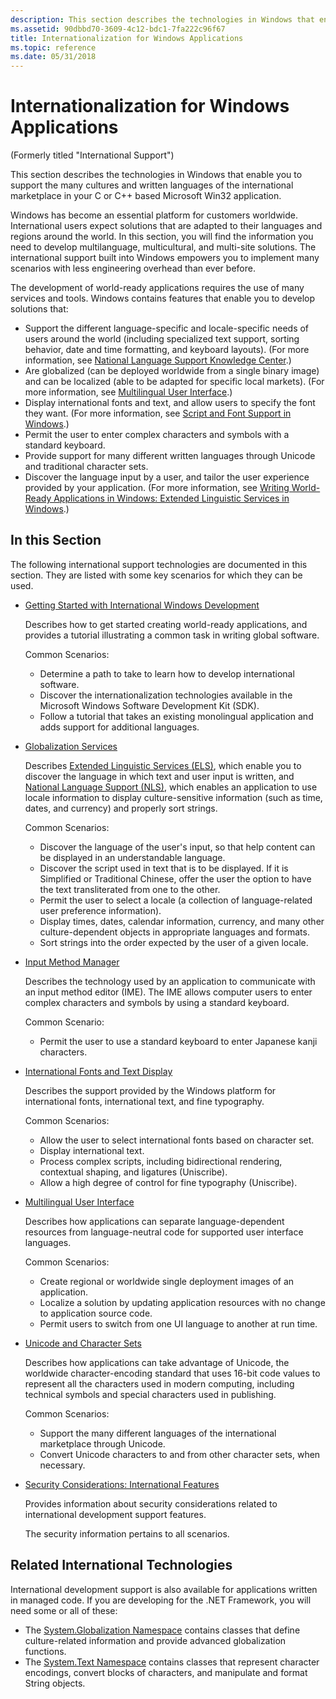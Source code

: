 ```yaml
---
description: This section describes the technologies in Windows that enable you to support the many cultures and written languages of the international marketplace in your C or C++ based Microsoft Win32 application.
ms.assetid: 90dbbd70-3609-4c12-bdc1-7fa222c96f67
title: Internationalization for Windows Applications
ms.topic: reference
ms.date: 05/31/2018
---
```


# Internationalization for Windows Applications

(Formerly titled "International Support")

This section describes the technologies in Windows that enable you to support the many cultures and written languages of the international marketplace in your C or C++ based Microsoft Win32 application.

Windows has become an essential platform for customers worldwide. International users expect solutions that are adapted to their languages and regions around the world. In this section, you will find the information you need to develop multilanguage, multicultural, and multi-site solutions. The international support built into Windows empowers you to implement many scenarios with less engineering overhead than ever before.

The development of world-ready applications requires the use of many services and tools. Windows contains features that enable you to develop solutions that:

- Support the different language-specific and locale-specific needs of users around the world (including specialized text support, sorting behavior, date and time formatting, and keyboard layouts). (For more information, see [National Language Support Knowledge Center](./national-language-support-reference.md).)
- Are globalized (can be deployed worldwide from a single binary image) and can be localized (able to be adapted for specific local markets). (For more information, see [Multilingual User Interface](./multilingual-user-interface.md).)
- Display international fonts and text, and allow users to specify the font they want. (For more information, see [Script and Font Support in Windows](/globalization/input/font-support).)
- Permit the user to enter complex characters and symbols with a standard keyboard.
- Provide support for many different written languages through Unicode and traditional character sets.
- Discover the language input by a user, and tailor the user experience provided by your application. (For more information, see [Writing World-Ready Applications in Windows: Extended Linguistic Services in Windows](./using-extended-linguistic-services.md).)

## In this Section

The following international support technologies are documented in this section. They are listed with some key scenarios for which they can be used.

- [Getting Started with International Windows Development](getting-started-with-international-development.md)

    Describes how to get started creating world-ready applications, and provides a tutorial illustrating a common task in writing global software.

    Common Scenarios:

    - Determine a path to take to learn how to develop international software.
    - Discover the internationalization technologies available in the Microsoft Windows Software Development Kit (SDK).
    - Follow a tutorial that takes an existing monolingual application and adds support for additional languages.

- [Globalization Services](globalization-services.md)

    Describes [Extended Linguistic Services (ELS)](extended-linguistic-services.md), which enable you to discover the language in which text and user input is written, and [National Language Support (NLS)](national-language-support.md), which enables an application to use locale information to display culture-sensitive information (such as time, dates, and currency) and properly sort strings.

    Common Scenarios:

    - Discover the language of the user's input, so that help content can be displayed in an understandable language.
    - Discover the script used in text that is to be displayed. If it is Simplified or Traditional Chinese, offer the user the option to have the text transliterated from one to the other.
    - Permit the user to select a locale (a collection of language-related user preference information).
    - Display times, dates, calendar information, currency, and many other culture-dependent objects in appropriate languages and formats.
    - Sort strings into the order expected by the user of a given locale.

- [Input Method Manager](input-method-manager.md)

    Describes the technology used by an application to communicate with an input method editor (IME). The IME allows computer users to enter complex characters and symbols by using a standard keyboard.

    Common Scenario:

    - Permit the user to use a standard keyboard to enter Japanese kanji characters.

- [International Fonts and Text Display](international-fonts-and-text-display.md)

    Describes the support provided by the Windows platform for international fonts, international text, and fine typography.

    Common Scenarios:

    - Allow the user to select international fonts based on character set.
    - Display international text.
    - Process complex scripts, including bidirectional rendering, contextual shaping, and ligatures (Uniscribe).
    - Allow a high degree of control for fine typography (Uniscribe).

- [Multilingual User Interface](multilingual-user-interface.md)

    Describes how applications can separate language-dependent resources from language-neutral code for supported user interface languages.

    Common Scenarios:

    - Create regional or worldwide single deployment images of an application.
    - Localize a solution by updating application resources with no change to application source code.
    - Permit users to switch from one UI language to another at run time.

- [Unicode and Character Sets](unicode-and-character-sets.md)

    Describes how applications can take advantage of Unicode, the worldwide character-encoding standard that uses 16-bit code values to represent all the characters used in modern computing, including technical symbols and special characters used in publishing.

    Common Scenarios:

    - Support the many different languages of the international marketplace through Unicode.
    - Convert Unicode characters to and from other character sets, when necessary.

- [Security Considerations: International Features](security-considerations--international-features.md)

    Provides information about security considerations related to international development support features.

    The security information pertains to all scenarios.

## Related International Technologies

International development support is also available for applications written in managed code. If you are developing for the .NET Framework, you will need some or all of these:

- The [System.Globalization Namespace](/dotnet/api/system.globalization) contains classes that define culture-related information and provide advanced globalization functions.
- The [System.Text Namespace](/dotnet/api/system.text) contains classes that represent character encodings, convert blocks of characters, and manipulate and format String objects.
